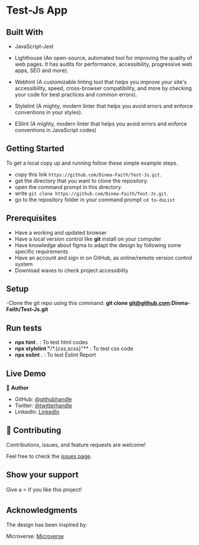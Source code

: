 # Test-Js App

## Built With

- JavaScript-Jest

- Lighthouse (An open-source, automated tool for improving the quality of web pages. It has audits    for performance, accessibility, progressive web apps, SEO and more).

- Webhint (A customizable linting tool that helps you improve your site's accessibility, speed, cross-browser compatibility, and more by checking your code for best practices and common errors).

- Stylelint (A mighty, modern linter that helps you avoid errors and enforce conventions in your styles).

- ESlint (A mighty, modern linter that helps you avoid errors and enforce conventions in JavaScript codes)


## Getting Started

To get a local copy up and running follow these simple example steps.

- copy this link `https://github.com/Dinma-Faith/Test-Js.git`.
- get the directory that you want to clone the repository.
- open the command prompt in this directory.
- write `git clone https://github.com/Dinma-Faith/Test-Js.git`.
- go to the repository folder in your command prompt `cd to-doList`


## Prerequisites

- Have a working and updated browser
- Have a local version control like **git** install on your computer
- Have knowledge about figma to adapt the design by following some specific requirements
- Have an account and sign in on GitHub, as  online/remote version control system
- Download waves to check project accessibilty

## Setup

-Clone the git repo using this command: **git clone git@github.com:Dinma-Faith/Test-Js.git**

## Run tests

- **npx hint .** : To test html codes
- **npx stylelint "**/\*.{css,scss}"\*\* : To test css code
- **npx eslint .** : To test Eslint Report

## Live Demo

👤 **Author**

- GitHub: [@githubhandle](https://github.com/Dinma-Faith)
- Twitter: [@twitterhandle](https://twitter.com/p_phayte)
- LinkedIn: [LinkedIn](https://linkedin.com/in/chidinma-faith)


## 🤝 Contributing

Contributions, issues, and feature requests are welcome!

Feel free to check the [issues page](../../issues/).

## Show your support

Give a ⭐️ if you like this project!

## Acknowledgments

The design has been inspired by:

Microverse: [Microverse](https://www.microverse.org)
